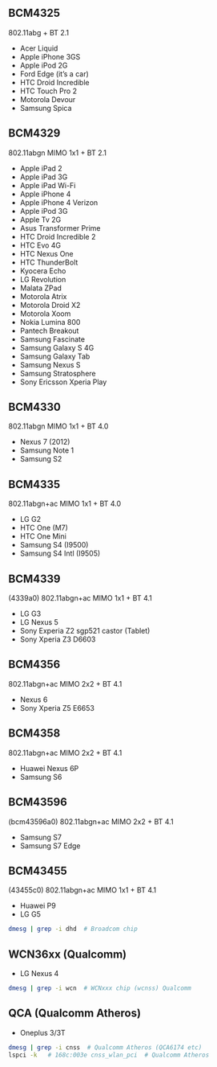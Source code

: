 ## BCM4325
802.11abg + BT 2.1

- Acer Liquid
- Apple iPhone 3GS
- Apple iPod 2G
- Ford Edge (it’s a car)
- HTC Droid Incredible
- HTC Touch Pro 2
- Motorola Devour
- Samsung Spica

## BCM4329
802.11abgn MIMO 1x1 + BT 2.1

- Apple iPad 2
- Apple iPad 3G
- Apple iPad Wi-Fi
- Apple iPhone 4
- Apple iPhone 4 Verizon
- Apple iPod 3G
- Apple Tv 2G
- Asus Transformer Prime
- HTC Droid Incredible 2
- HTC Evo 4G
- HTC Nexus One
- HTC ThunderBolt
- Kyocera Echo
- LG Revolution
- Malata ZPad
- Motorola Atrix
- Motorola Droid X2
- Motorola Xoom
- Nokia Lumina 800
- Pantech Breakout
- Samsung Fascinate
- Samsung Galaxy S 4G
- Samsung Galaxy Tab
- Samsung Nexus S
- Samsung Stratosphere
- Sony Ericsson Xperia Play

## BCM4330
802.11abgn MIMO 1x1 + BT 4.0

- Nexus 7 (2012)
- Samsung Note 1
- Samsung S2

## BCM4335
802.11abgn+ac MIMO 1x1 + BT 4.0

- LG G2
- HTC One (M7)
- HTC One Mini
- Samsung S4 (I9500)
- Samsung S4 Intl (I9505)

## BCM4339
(4339a0) 802.11abgn+ac MIMO 1x1 + BT 4.1

- LG G3
- LG Nexus 5
- Sony Experia Z2 sgp521 castor (Tablet)
- Sony Xperia Z3 D6603

## BCM4356
802.11abgn+ac MIMO 2x2 + BT 4.1

- Nexus 6
- Sony Xperia Z5 E6653

## BCM4358
802.11abgn+ac MIMO 2x2 + BT 4.1

- Huawei Nexus 6P
- Samsung S6

## BCM43596
(bcm43596a0) 802.11abgn+ac MIMO 2x2 + BT 4.1

- Samsung S7
- Samsung S7 Edge

## BCM43455
(43455c0) 802.11abgn+ac MIMO 1x1 + BT 4.1

- Huawei P9
- LG G5

```bash
dmesg | grep -i dhd  # Broadcom chip
```

## WCN36xx (Qualcomm)

- LG Nexus 4

```bash
dmesg | grep -i wcn  # WCNxxx chip (wcnss) Qualcomm
```

## QCA (Qualcomm Atheros)

- Oneplus 3/3T

```bash
dmesg | grep -i cnss  # Qualcomm Atheros (QCA6174 etc)
lspci -k   # 168c:003e cnss_wlan_pci  # Qualcomm Atheros
```
